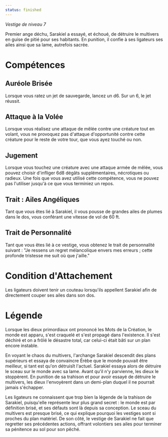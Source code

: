 ```yaml
---
status: finished
---
```

*Vestige de niveau 7*

Premier ange déchu, Sarakiel a essayé, et échoué, de détruire le multivers en guise de pitié pour ses habitants. En punition, il confie à ses ligateurs ses ailes ainsi que sa lame, autrefois sacrée.
# Compétences

## Auréole Brisée
Lorsque vous ratez un jet de sauvegarde, lancez un d6. Sur un 6, le jet réussit.

## Attaque à la Volée
Lorsque vous réalisez une attaque de mêlée contre une créature tout en volant, vous ne provoquez pas d'attaque d'opportunité contre cette créature pour le reste de votre tour, que vous ayez touché ou non.

## Jugement
Lorsque vous touchez une créature avec une attaque armée de mêlée, vous pouvez choisir d'infliger 6d8 dégâts supplémentaires, nécrotiques ou radieux. Une fois que vous avez utilisé cette compétence, vous ne pouvez pas l'utiliser jusqu'à ce que vous terminiez un repos.

## Trait : Ailes Angéliques
Tant que vous êtes lié à Sarakiel, il vous pousse de grandes ailes de plumes dans le dos, vous conférant une vitesse de vol de 60 ft.

## Trait de Personnalité
Tant que vous êtes lié à ce vestige, vous obtenez le trait de personnalité suivant : "Je ressens un regret mélancolique envers mes erreurs ; cette profonde tristesse me suit où que j'aille."

# Condition d'Attachement
Les ligateurs doivent tenir un couteau lorsqu'ils appellent Sarakiel afin de directement couper ses ailes dans son dos.

# Légende
Lorsque les dieux primordiaux ont prononcé les Mots de la Création, le monde est apparu, s'est craquelé et s'est propagé dans l'existence. Il s'est déchiré et on a frôlé le désastre total, car celui-ci était bâti sur un plan encore instable.

En voyant le chaos du multivers, l'archange Sarakiel descendit des plans supérieurs et essaya de convaincre Érèbe que le monde pouvait être meilleur, si tant est qu'on détruisît l'actuel. Sarakiel essaya alors de détruire le sceau sur le monde avec sa lame. Avant qu'il n'y parvienne, les dieux le stoppèrent. En punition de sa trahison et pour avoir essayé de détruire le multivers, les dieux l'envoyèrent dans un demi-plan duquel il ne pourrait jamais s'échapper.

Les ligateurs ne connaissent que trop bien la légende de la trahison de Sarakiel, puisqu'elle représente leur plus grand secret : le monde est par définition brisé, et ses défauts sont là depuis sa conception. Le sceau du multivers est presque brisé, ce qui explique pourquoi les vestiges sont si proches du plan matériel. De son côté, le vestige de Sarakiel ne fait que regretter ses précédentes actions, offrant volontiers ses ailes pour terminer sa pénitence au sol pour son pêché.